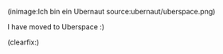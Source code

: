 <!--
Title: Ich bin ein Ubernaut
Author: Jacob Moen
Date: 2016/12/10 20:02
Datetime: 2016-12-10
Description: Moved to Uberspace
View: post
Disqusid: /2016/december/ich-bin-ein-ubernaut
ogimage: ubernaut/uberspace.png
thumb: ubernaut/uberspace_custom.png
Keywords: uberspace, ubernaut, hosting
Tags: hosting, uberspace
blogpost: true
published: true
-->
(inimage:Ich bin ein Ubernaut source:ubernaut/uberspace.png)

I have moved to Uberspace :)

(clearfix:)